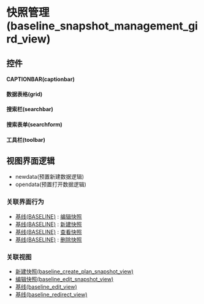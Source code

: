 # 快照管理(baseline_snapshot_management_gird_view)  <!-- {docsify-ignore-all} -->



## 控件
#### CAPTIONBAR(captionbar)
#### 数据表格(grid)
#### 搜索栏(searchbar)
#### 搜索表单(searchform)
#### 工具栏(toolbar)

## 视图界面逻辑
  * newdata(预置新建数据逻辑)
  * opendata(预置打开数据逻辑)


### 关联界面行为
  * [基线(BASELINE)](module/Base/baseline) : [编辑快照](module/Base/baseline#界面行为)
  * [基线(BASELINE)](module/Base/baseline) : [新建快照](module/Base/baseline#界面行为)
  * [基线(BASELINE)](module/Base/baseline) : [查看快照](module/Base/baseline#界面行为)
  * [基线(BASELINE)](module/Base/baseline) : [删除快照](module/Base/baseline#界面行为)

### 关联视图
  * [新建快照(baseline_create_plan_snapshot_view)](app/view/baseline_create_plan_snapshot_view)
  * [编辑快照(baseline_edit_snapshot_view)](app/view/baseline_edit_snapshot_view)
  * [基线(baseline_edit_view)](app/view/baseline_edit_view)
  * [基线(baseline_redirect_view)](app/view/baseline_redirect_view)

<script>
 const { createApp } = Vue
  createApp({
    data() {
      return {

      }
    }
  }).use(ElementPlus).mount('#app')
</script>